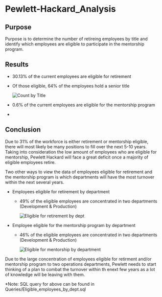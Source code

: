 # Pewlett-Hackard_Analysis
## Purpose 
Purpose is to determine the number of retireing employees by title and identify which employees are eligible to participate in the mentorship program.

## Results
- 30.13% of the current employees are eligible for retirement
- Of those eligible, 64% of the employees hold a senior title

    ![Count by Title](https://user-images.githubusercontent.com/88639467/136676652-6775d65a-c6c2-47e7-9571-c4ef9565f1dc.png)
- 0.6% of the current employees are eligible for the mentorship program
-  


## Conclusion
Due to 31% of the workforce is either retirement or mentorship eligible, there will most likely be many positions to fill over the next 5-10 years. Taking into consideration the low amount of employees who are eligible for mentorship, Pewlett Hackard will face a great deficit once a majority of eligible employees retire.

Two other ways to view the data of employees eligible for retirement and the mentorship program is which departments will have the most turnover within the next several years. 
- Employees eligible for retirement by department
  - 49% of the eligible employees are concentrated in two departments (Development & Production)
    
    ![Eligible for retirement by dept](https://user-images.githubusercontent.com/88639467/136677162-68ec237c-ef5d-47b9-b0e8-84f4669ce634.png)

- Employee eligible for the mentorship program by department
  - 46% of the eligible employees are concentrated in two departments (Development & Production)
        
    ![Eligible for mentorship by department](https://user-images.githubusercontent.com/88639467/136676620-97a5041a-6e38-42a4-92bb-ee55295d1f41.png)

Due to the large concentration of employees eligible for retirment and/or mentorship program to two operations departments, Pewlett needs to start thinking of a plan to combat the turnover within th enext few years as a lot of knowledge will be leaving with them. 

*Note: SQL query for above can be found in Queries/Eligible_employees_by_dept.sql
